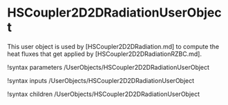 # HSCoupler2D2DRadiationUserObject

This user object is used by [HSCoupler2D2DRadiation.md] to compute the heat fluxes
that get applied by [HSCoupler2D2DRadiationRZBC.md].

!syntax parameters /UserObjects/HSCoupler2D2DRadiationUserObject

!syntax inputs /UserObjects/HSCoupler2D2DRadiationUserObject

!syntax children /UserObjects/HSCoupler2D2DRadiationUserObject
